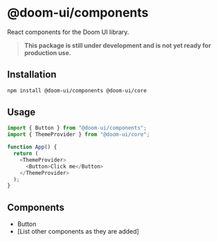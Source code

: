 # @doom-ui/components

React components for the Doom UI library.

> **This package is still under development and is not yet ready for production use.**

## Installation

```bash
npm install @doom-ui/components @doom-ui/core
```

## Usage

```typescript
import { Button } from "@doom-ui/components";
import { ThemeProvider } from "@doom-ui/core";

function App() {
  return (
    <ThemeProvider>
      <Button>Click me</Button>
    </ThemeProvider>
  );
}
```

## Components

- Button
- [List other components as they are added]
